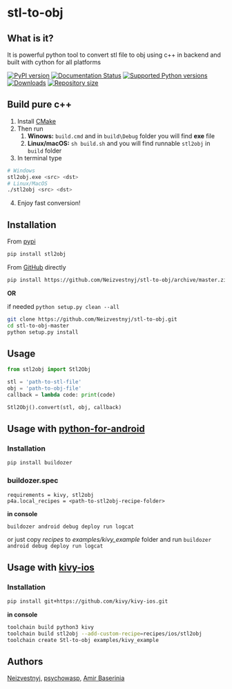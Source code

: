 # stl-to-obj

## What is it?
It is powerful python tool to convert stl file to obj using c++ in backend and built 
with cython for all platforms

[![PyPI version](https://img.shields.io/pypi/v/stl2obj.svg)](https://pypi.org/project/stl2obj)
[![Documentation Status](https://readthedocs.org/projects/stl-to-obj/badge/?version=latest)](https://stl-to-obj.readthedocs.io/en/latest/?badge=latest)
[![Supported Python versions](https://img.shields.io/pypi/pyversions/stl2obj.svg)](https://badge.fury.io/py/stl2obj)
[![Downloads](https://pepy.tech/badge/stl2obj)](https://pepy.tech/project/stl2obj)
[![Repository size](https://img.shields.io/github/repo-size/Neizvestnyj/stl-to-obj.svg)](https://pypi.python.org/pyp/stl-to-obj)

## Build pure c++
1. Install [CMake](https://cmake.org/install/)
2. Then run
    1. **Winows:** `build.cmd` and in `build\Debug` folder you will find **exe** file
    2. **Linux/macOS:** `sh build.sh` and you will find runnable `stl2obj` in `build` folder
3. In terminal type 
```bash
# Windows
stl2obj.exe <src> <dst>
# Linux/MacOS
./stl2obj <src> <dst>
```
4. Enjoy fast conversion!

## Installation
From [pypi](https://pypi.org/project/stl2obj/)
```bash
pip install stl2obj
```

From [GitHub](https://github.com) directly
```bash
pip install https://github.com/Neizvestnyj/stl-to-obj/archive/master.zip
```
**OR**

if needed `python setup.py clean --all`
```bash
git clone https://github.com/Neizvestnyj/stl-to-obj.git
cd stl-to-obj-master
python setup.py install
```

## Usage
```py
from stl2obj import Stl2Obj

stl = 'path-to-stl-file'
obj = 'path-to-obj-file'
callback = lambda code: print(code)

Stl2Obj().convert(stl, obj, callback)
```

## Usage with [python-for-android](https://github.com/kivy/python-for-android)
### Installation
```bash
pip install buildozer
```

### buildozer.spec
```
requirements = kivy, stl2obj
p4a.local_recipes = <path-to-stl2obj-recipe-folder>
```

**in console**
```bash
buildozer android debug deploy run logcat
```

or just copy *recipes* to *examples/kivy_example* folder and run `buildozer android debug deploy run logcat`

## Usage with [kivy-ios](https://github.com/kivy/kivy-ios)
### Installation

```bash
pip install git+https://github.com/kivy/kivy-ios.git
```

**in console**
```bash
toolchain build python3 kivy
toolchain build stl2obj --add-custom-recipe=recipes/ios/stl2obj
toolchain create Stl-to-obj examples/kivy_example
```

## Authors

[Neizvestnyj](https://github.com/Neizvestnyj), [psychowasp](https://github.com/psychowasp), [Amir Baserinia](https://github.com/baserinia)
